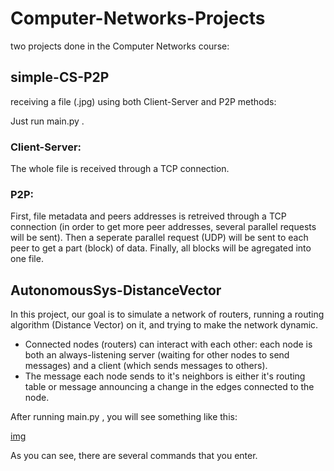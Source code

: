 # Computer-Networks-Projects
two projects done in the Computer Networks course:

## simple-CS-P2P
receiving a file (.jpg) using both Client-Server and P2P methods:

Just run main.py .

### Client-Server:
The whole file is received through a TCP connection.

### P2P:
First, file metadata and peers addresses is retreived through a TCP connection (in order to get more peer addresses, several parallel requests will be sent).
Then a seperate parallel request (UDP) will be sent to each peer to get a part (block) of data.
Finally, all blocks will be agregated into one file.

## AutonomousSys-DistanceVector
In this project, our goal is to simulate a network of routers, running a routing algorithm (Distance Vector) on it, and trying to make the network dynamic. 
- Connected nodes (routers) can interact with each other: each node is both an always-listening server (waiting for other nodes to send messages) and a client (which sends messages to others). 
- The message each node sends to it's neighbors is either it's routing table or message announcing a change in the edges connected to the node.

After running main.py , you will see something like this:

[img]()

As you can see, there are several commands that you enter.
